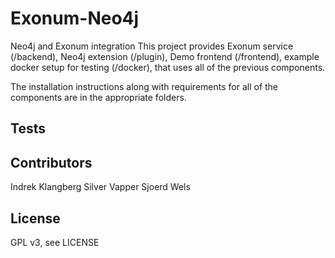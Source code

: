 # Exonum-Neo4j
Neo4j and Exonum integration
This project provides Exonum service (/backend), Neo4j extension (/plugin), Demo frontend (/frontend), example docker setup for testing (/docker), that uses all of the previous components.

The installation instructions along with requirements for all of the components are in the appropriate folders.  


## Tests

## Contributors
Indrek Klangberg
Silver Vapper
Sjoerd Wels
 
## License

GPL v3, see LICENSE